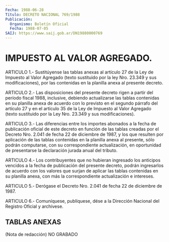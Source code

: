 ```yaml
---
Fecha: 1988-06-28
Título: DECRETO NACIONAL 769/1988
Publicación:
  Organismo: Boletín Oficial
  Fecha: 1988-07-05
SAIJ: https://www.saij.gob.ar/DN19880000769
---
```

# IMPUESTO AL VALOR AGREGADO.

<a id="1"></a>
ARTICULO  1.-  Sustitúyense  las tablas anexas al artículo 27 de la Ley de Impuesto al Valor Agregado  (texto  sustituido  por  la  ley Nro.  23.349  y  sus  modificaciones),  por  las  contenidas  en la planilla anexa al presente decreto.

<a id="2"></a>
ARTICULO  2.- Las disposiciones del presente decreto rigen a partir del período  fiscal  1988,  inclusive,  debiendo  actualizarse  las tablas  contenidas  en su planilla anexa de acuerdo con lo previsto en el segundo párrafo  del  artículo  27  y en el artículo 35 de la Ley  de  Impuesto al Valor Agregado (texto sustituido  por  la  Ley Nro. 23.349 y sus modificaciones).

<a id="3"></a>
ARTICULO  3.-  Las  diferencias  entre  los  importes abonados a la fecha  de  publicación oficial de este decreto en  función  de  las tablas creadas  por  el Decreto Nro. 2.041 de fecha 22 de diciembre de  1987,  y  los  que  resulten   por  aplicación  de  las  tablas contenidas  en  la  planilla  anexa  al    presente,   sólo  podrán computarse,  con  su  correspondiente actualización, en oportunidad de presentarse la declaración jurada anual del tributo.

<a id="4"></a>
ARTICULO  4.-  Los  contribuyentes  que  no  hubieran ingresado los anticipos vencidos a la fecha de publicación del  presente decreto, podrán  ingresarlos  de  acuerdo  con  los  valores  que surjan  de aplicar  las  tablas  contenidas en su planilla anexa, con  más  la correspondiente actualización e intereses.

<a id="5"></a>
ARTICULO  5.-  Derógase  el  Decreto  Nro.  2.041  de  fecha  22 de diciembre de 1987.

<a id="6"></a>
ARTICULO  6.- Comuníquese, publíquese, dése a la Dirección Nacional del Registro Oficial y archívese.

## TABLAS ANEXAS

<a id="1"></a>
(Nota de redacción) NO GRABADO